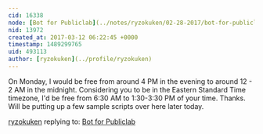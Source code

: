 ```yaml
---
cid: 16338
node: [Bot for Publiclab](../notes/ryzokuken/02-28-2017/bot-for-publiclab)
nid: 13972
created_at: 2017-03-12 06:22:45 +0000
timestamp: 1489299765
uid: 493113
author: [ryzokuken](../profile/ryzokuken)
---
```


On Monday, I would be free from around 4 PM in the evening to around 12 - 2 AM in the midnight. Considering you to be in the Eastern Standard Time timezone, I'd be free from 6:30 AM to 1:30-3:30 PM of your time. Thanks. Will be putting up a few sample scripts over here later today.

[ryzokuken](../profile/ryzokuken) replying to: [Bot for Publiclab](../notes/ryzokuken/02-28-2017/bot-for-publiclab)

